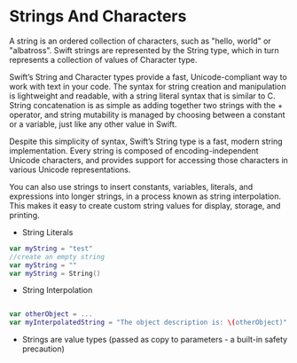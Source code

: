 # Strings And Characters
A string is an ordered collection of characters, such as "hello, world" or "albatross". Swift strings are represented by the String type, which in turn represents a collection of values of Character type.

Swift’s String and Character types provide a fast, Unicode-compliant way to work with text in your code. The syntax for string creation and manipulation is lightweight and readable, with a string literal syntax that is similar to C. String concatenation is as simple as adding together two strings with the + operator, and string mutability is managed by choosing between a constant or a variable, just like any other value in Swift.

Despite this simplicity of syntax, Swift’s String type is a fast, modern string implementation. Every string is composed of encoding-independent Unicode characters, and provides support for accessing those characters in various Unicode representations.

You can also use strings to insert constants, variables, literals, and expressions into longer strings, in a process known as string interpolation. This makes it easy to create custom string values for display, storage, and printing.

- String Literals
```swift
var myString = "test"
//create an empty string
var myString = ""
var myString = String()
```

- String Interpolation
```swift

var otherObject = ...
var myInterpolatedString = "The object description is: \(otherObject)"

```

- Strings are value types (passed as copy to parameters - a built-in safety precaution)
